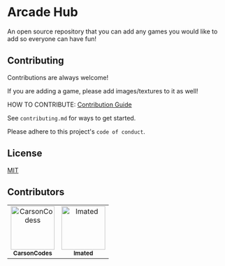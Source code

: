 
# Arcade Hub

An open source repository that you can add any games you would like to add so everyone can have fun!


## Contributing

Contributions are always welcome!

If you are adding a game, please add images/textures to it as well!

HOW TO CONTRIBUTE: [Contribution Guide](https://docs.github.com/en/get-started/exploring-projects-on-github/contributing-to-a-project)

See `contributing.md` for ways to get started.

Please adhere to this project's `code of conduct`.

## License

[MIT](https://choosealicense.com/licenses/mit/)


## Contributors

<!-- readme: contributors -start -->
<table>
	<tbody>
		<tr>
            <td align="center">
                <a href="https://github.com/CarsonCodess">
                    <img src="https://avatars.githubusercontent.com/u/77174760?v=4" width="100;" alt="CarsonCodess"/>
                    <br />
                    <sub><b>CarsonCodes</b></sub>
                </a>
            </td>
            <td align="center">
                <a href="https://github.com/Imated">
                    <img src="https://avatars.githubusercontent.com/u/70659385?v=4" width="100;" alt="Imated"/>
                    <br />
                    <sub><b>Imated</b></sub>
                </a>
            </td>
		</tr>
	<tbody>
</table>
<!-- readme: contributors -end -->

